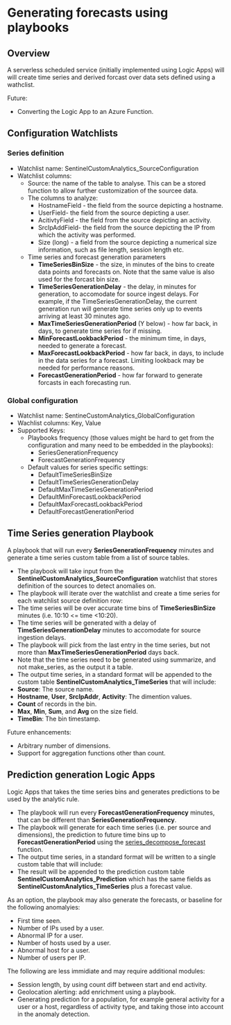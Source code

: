 # Generating forecasts using playbooks

## Overview

A serverless scheduled service (initially implemented using Logic Apps) will will create time series and derived forcast over data sets defined using a wathclist.

Future:

- Converting the Logic App to an Azure Function. 

## Configuration Watchlists

### Series definition

- Watchlist name: SentinelCustomAnalytics_SourceConfiguration
- Watchlist columns:
  - Source: the name of the table to analyse. This can be a stored function to allow further customization of the sourcee data.
  - The columns to analyze:
    - HostnameField - the field from the source depicting a hostname.
    - UserField- the field from the source depicting a user.
    - AcitivtyField - the field from the source depicting an activity.
    - SrcIpAddField- the field from the source depicting the IP from which the activity was performed.
    - Size (long) - a field from the source depicting a numerical size information, such as file length, session length etc.
  - Time series and forecast generation parameters 
    - **TimeSeriesBinSize** - the size, in minutes of the bins to create data points and forecasts on. Note that the same value is also used for the forcast bin size.
    - **TimeSeriesGenerationDelay** - the delay, in minutes for generation, to accomodate for source ingest delays. For example, if the TimeSeriesGenerationDelay, the current generation run will generate time series only up to events arriving at least 30 minutes ago. 
    - **MaxTimeSeriesGenerationPeriod** (Y below) - how far back, in days, to generate time series for if missing.
    - **MinForecastLookbackPeriod** - the minimum time, in days, needed to generate a forecast.
    - **MaxForecastLookbackPeriod** - how far back, in days, to include in the data series for a forecast. Limiting lookback may be needed for performance reasons.
    - **ForecastGenerationPeriod** - how far forward to generate forcasts in each forecasting run.

### Global configuration

- Watchlist name: SentineCustomAnalytics_GlobalConfiguration
- Wachlist columns: Key, Value
- Supported Keys:
  - Playbooks frequency (those values might be hard to get from the configuration and many need to be embedded in the playbooks):
    - SeriesGenerationFrequency
    - ForecastGenerationFrequency
  - Default values for series specific settings:
    - DefaultTimeSeriesBinSize
    - DefaultTimeSeriesGenerationDelay
    - DefaultMaxTimeSeriesGenerationPeriod 
    - DefaultMinForecastLookbackPeriod
    - DefaultMaxForecastLookbackPeriod
    - DefaultForecastGenerationPeriod

## Time Series generation Playbook

A playbook that will run every **SeriesGenerationFrequency** minutes and generate a time series custom table from a list of source tables.
-	The playbook will take input from the **SentinelCustomAnalytics_SourceConfiguration** watchlist that stores definition of the sources to detect anomalies on. 
-	The playbook will iterate over the watchlist and create a time series for each watchlist source definition row:
  - The time series will be over accurate time bins of **TimeSeriesBinSize** minutes (i.e. 10:10 <= time <10:20).
  - The time series will be generated with a delay of **TimeSeriesGenerationDelay** minutes to accomodate for source ingestion delays.
  - The playbook will pick from the last entry in the time series, but not more than **MaxTimeSeriesGenerationPeriod** days back.
  - Note that the time series need to be generated using summarize, and not make_series, as the output it a table.
-	The output time series, in a standard format will be appended to the custom table **SentinelCustomAnalytics_TimeSeries** that will include:
  -	**Source**: The source name.
  - **Hostname**, **User**, **SrcIpAddr**, **Activity**: The dimention values.
  - **Count** of records in the bin.
  - **Max**, **Min**, **Sum**, and **Avg** on the size field.
  - **TimeBin**: The bin timestamp.

Future enhancements:
-	Arbitrary number of dimensions.
-	Support for aggregation functions other than count.

## Prediction generation Logic Apps

Logic Apps that takes the time series bins and generates predictions to be used by the analytic rule. 

-	The playbook will run every **ForecastGenerationFrequency** minutes, that can be different than **SeriesGenerationFrequency**.
-	The playbook will generate for each time series (i.e. per source and dimensions), the prediction to future time bins up to **ForecastGenerationPeriod** using the [series_decompose_forecast](https://learn.microsoft.com/en-us/azure/data-explorer/kusto/query/series-decompose-forecastfunction) function. 
-	The output time series, in a standard format will be written to a single custom table that will include:
-	The result will be appended to the prediction custom table **SentinelCustomAnalytics_Prediction** which has the same fields as **SentinelCustomAnalytics_TimeSeries** plus a forecast value.

As an option, the playbook may also generate the forecasts, or baseline for the following anomalyies:

- First time seen.
- Number of IPs used by a user.
- Abnormal IP for a user.
- Number of hosts used by a user.
- Abnormal host for a user.
- Number of users per IP.

The following are less immidiate and may require additional modules:

- Session length, by using count diff between start and end activity.
- Geolocation alerting: add enrichment using a playbook.
-	Generating prediction for a population, for example general activity for a user or a host, regardless of activity type, and taking those into account in the anomaly detection.
